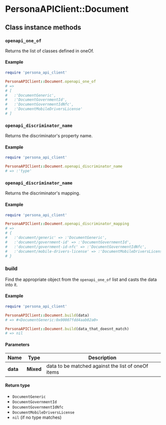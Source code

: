 # PersonaAPIClient::Document

## Class instance methods

### `openapi_one_of`

Returns the list of classes defined in oneOf.

#### Example

```ruby
require 'persona_api_client'

PersonaAPIClient::Document.openapi_one_of
# =>
# [
#   :'DocumentGeneric',
#   :'DocumentGovernmentId',
#   :'DocumentGovernmentIdNfc',
#   :'DocumentMobileDriversLicense'
# ]
```

### `openapi_discriminator_name`

Returns the discriminator's property name.

#### Example

```ruby
require 'persona_api_client'

PersonaAPIClient::Document.openapi_discriminator_name
# => :'type'
```

### `openapi_discriminator_name`

Returns the discriminator's mapping.

#### Example

```ruby
require 'persona_api_client'

PersonaAPIClient::Document.openapi_discriminator_mapping
# =>
# {
#   :'document/generic' => :'DocumentGeneric',
#   :'document/government-id' => :'DocumentGovernmentId',
#   :'document/government-id-nfc' => :'DocumentGovernmentIdNfc',
#   :'document/mobile-drivers-license' => :'DocumentMobileDriversLicense'
# }
```

### build

Find the appropriate object from the `openapi_one_of` list and casts the data into it.

#### Example

```ruby
require 'persona_api_client'

PersonaAPIClient::Document.build(data)
# => #<DocumentGeneric:0x00007fdd4aab02a0>

PersonaAPIClient::Document.build(data_that_doesnt_match)
# => nil
```

#### Parameters

| Name | Type | Description |
| ---- | ---- | ----------- |
| **data** | **Mixed** | data to be matched against the list of oneOf items |

#### Return type

- `DocumentGeneric`
- `DocumentGovernmentId`
- `DocumentGovernmentIdNfc`
- `DocumentMobileDriversLicense`
- `nil` (if no type matches)

